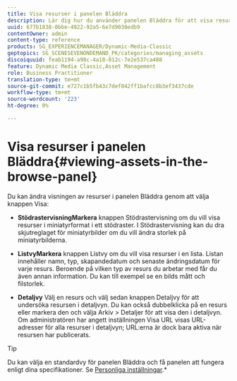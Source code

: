 ```yaml
---
title: Visa resurser i panelen Bläddra
description: Lär dig hur du använder panelen Bläddra för att visa resurser.
uuid: 677b1838-0bbe-4922-92a5-6e7d9030edb9
contentOwner: admin
content-type: reference
products: SG_EXPERIENCEMANAGER/Dynamic-Media-Classic
geptopics: SG_SCENESEVENONDEMAND_PK/categories/managing_assets
discoiquuid: feab1194-a98c-4a18-812c-7e2e537ca488
feature: Dynamic Media Classic,Asset Management
role: Business Practitioner
translation-type: tm+mt
source-git-commit: e727c1b5fb43c7def842ff1bafcc8b3ef3437cde
workflow-type: tm+mt
source-wordcount: '223'
ht-degree: 0%

---
```



# Visa resurser i panelen Bläddra{#viewing-assets-in-the-browse-panel}

Du kan ändra visningen av resurser i panelen Bläddra genom att välja knappen Visa:

* **StödrastervisningMarkera**
knappen Stödrastervisning om du vill visa resurser i miniatyrformat i ett stödraster. I Stödrastervisning kan du dra skjutreglaget för miniatyrbilder om du vill ändra storlek på miniatyrbilderna.

* **ListvyMarkera**
knappen Listvy om du vill visa resurser i en lista. Listan innehåller namn, typ, skapandedatum och senaste ändringsdatum för varje resurs. Beroende på vilken typ av resurs du arbetar med får du även annan information. Du kan till exempel se en bilds mått och filstorlek.

* **Detaljvy**
Välj en resurs och välj sedan knappen Detaljvy för att undersöka resursen i detaljvyn. Du kan också dubbelklicka på en resurs eller markera den och välja Arkiv > Detaljer för att visa den i detaljvyn. Om administratören har angett inställningen Visa URL visas URL-adresser för alla resurser i detaljvyn; URL:erna är dock bara aktiva när resursen har publicerats.

>[!TIP]
>
>Du kan välja en standardvy för panelen Bläddra och få panelen att fungera enligt dina specifikationer. Se [Personliga inställningar](personal-setup.md#personal_setup).*
